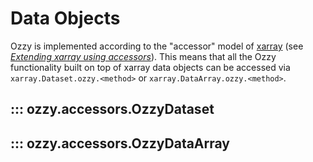 
# Data Objects

Ozzy is implemented according to the "accessor" model of [xarray](https://xarray.dev/) (see [_Extending xarray using accessors_](https://docs.xarray.dev/en/latest/internals/extending-xarray.html)). This means that all the Ozzy functionality built on top of xarray data objects can be accessed via `xarray.Dataset.ozzy.<method>` or `xarray.DataArray.ozzy.<method>`.


## ::: ozzy.accessors.OzzyDataset

## ::: ozzy.accessors.OzzyDataArray